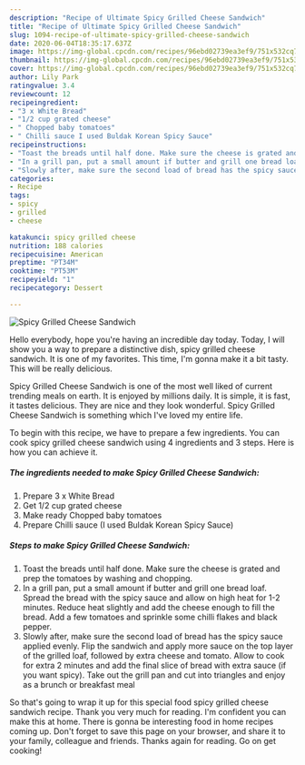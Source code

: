 ```yaml
---
description: "Recipe of Ultimate Spicy Grilled Cheese Sandwich"
title: "Recipe of Ultimate Spicy Grilled Cheese Sandwich"
slug: 1094-recipe-of-ultimate-spicy-grilled-cheese-sandwich
date: 2020-06-04T18:35:17.637Z
image: https://img-global.cpcdn.com/recipes/96ebd02739ea3ef9/751x532cq70/spicy-grilled-cheese-sandwich-recipe-main-photo.jpg
thumbnail: https://img-global.cpcdn.com/recipes/96ebd02739ea3ef9/751x532cq70/spicy-grilled-cheese-sandwich-recipe-main-photo.jpg
cover: https://img-global.cpcdn.com/recipes/96ebd02739ea3ef9/751x532cq70/spicy-grilled-cheese-sandwich-recipe-main-photo.jpg
author: Lily Park
ratingvalue: 3.4
reviewcount: 12
recipeingredient:
- "3 x White Bread"
- "1/2 cup grated cheese"
- " Chopped baby tomatoes"
- " Chilli sauce I used Buldak Korean Spicy Sauce"
recipeinstructions:
- "Toast the breads until half done. Make sure the cheese is grated and prep the tomatoes by washing and chopping."
- "In a grill pan, put a small amount if butter and grill one bread loaf. Spread the bread with the spicy sauce and allow on high heat for 1-2 minutes. Reduce heat slightly and add the cheese enough to fill the bread. Add a few tomatoes and sprinkle some chilli flakes and black pepper."
- "Slowly after, make sure the second load of bread has the spicy sauce applied evenly. Flip the sandwich and apply more sauce on the top layer of the grilled loaf, followed by extra cheese and tomato. Allow to cook for extra 2 minutes and add the final slice of bread with extra sauce (if you want spicy). Take out the grill pan and cut into triangles and enjoy as a brunch or breakfast meal"
categories:
- Recipe
tags:
- spicy
- grilled
- cheese

katakunci: spicy grilled cheese 
nutrition: 188 calories
recipecuisine: American
preptime: "PT34M"
cooktime: "PT53M"
recipeyield: "1"
recipecategory: Dessert

---
```



![Spicy Grilled Cheese Sandwich](https://img-global.cpcdn.com/recipes/96ebd02739ea3ef9/751x532cq70/spicy-grilled-cheese-sandwich-recipe-main-photo.jpg)

Hello everybody, hope you're having an incredible day today. Today, I will show you a way to prepare a distinctive dish, spicy grilled cheese sandwich. It is one of my favorites. This time, I'm gonna make it a bit tasty. This will be really delicious.



Spicy Grilled Cheese Sandwich is one of the most well liked of current trending meals on earth. It is enjoyed by millions daily. It is simple, it is fast, it tastes delicious. They are nice and they look wonderful. Spicy Grilled Cheese Sandwich is something which I've loved my entire life.


To begin with this recipe, we have to prepare a few ingredients. You can cook spicy grilled cheese sandwich using 4 ingredients and 3 steps. Here is how you can achieve it.

<!--inarticleads1-->

##### The ingredients needed to make Spicy Grilled Cheese Sandwich:

1. Prepare 3 x White Bread
1. Get 1/2 cup grated cheese
1. Make ready  Chopped baby tomatoes
1. Prepare  Chilli sauce (I used Buldak Korean Spicy Sauce)




<!--inarticleads2-->

##### Steps to make Spicy Grilled Cheese Sandwich:

1. Toast the breads until half done. Make sure the cheese is grated and prep the tomatoes by washing and chopping.
1. In a grill pan, put a small amount if butter and grill one bread loaf. Spread the bread with the spicy sauce and allow on high heat for 1-2 minutes. Reduce heat slightly and add the cheese enough to fill the bread. Add a few tomatoes and sprinkle some chilli flakes and black pepper.
1. Slowly after, make sure the second load of bread has the spicy sauce applied evenly. Flip the sandwich and apply more sauce on the top layer of the grilled loaf, followed by extra cheese and tomato. Allow to cook for extra 2 minutes and add the final slice of bread with extra sauce (if you want spicy). Take out the grill pan and cut into triangles and enjoy as a brunch or breakfast meal




So that's going to wrap it up for this special food spicy grilled cheese sandwich recipe. Thank you very much for reading. I'm confident you can make this at home. There is gonna be interesting food in home recipes coming up. Don't forget to save this page on your browser, and share it to your family, colleague and friends. Thanks again for reading. Go on get cooking!
